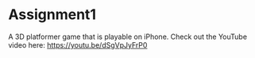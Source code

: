 # Assignment1

A 3D platformer game that is playable on iPhone.
Check out the YouTube video here: https://youtu.be/dSgVpJyFrP0
